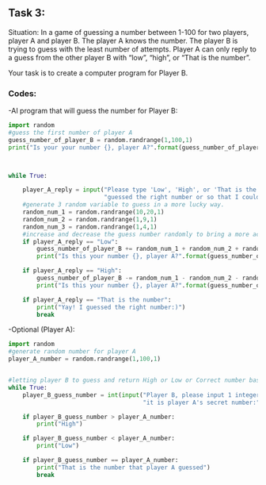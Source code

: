 ## Task 3:

Situation: 
In a game of guessing a number between 1-100 for two players, player A and player B. 
The player A knows the number. 
The player B is trying to guess with the least number of attempts.
Player A can only reply to a guess from the other player B with “low”, “high”, or “That is the number”.

Your task is to create a computer program for Player B. 

### Codes:

-AI program that will guess the number for Player B:

```.py
import random
#guess the first number of player A
guess_number_of_player_B = random.randrange(1,100,1)
print("Is your your number {}, player A?".format(guess_number_of_player_B))



while True:

    player_A_reply = input("Please type 'Low', 'High', or 'That is the number' to tell me if I "
                           "guessed the right number or so that I could keep guessing your number: ")
    #generate 3 random variable to guess in a more lucky way.
    random_num_1 = random.randrange(10,20,1)
    random_num_2 = random.randrange(1,9,1)
    random_num_3 = random.randrange(1,4,1)
    #increase and decrease the guess number randomly to bring a more accurate guess
    if player_A_reply == "Low":
        guess_number_of_player_B += random_num_1 + random_num_2 + random_num_3
        print("Is this your number {}, player A?".format(guess_number_of_player_B))

    if player_A_reply == "High":
        guess_number_of_player_B -= random_num_1 - random_num_2 - random_num_3
        print("Is this your number {}, player A?".format(guess_number_of_player_B))

    if player_A_reply == "That is the number":
        print("Yay! I guessed the right number:)")
        break

```



-Optional (Player A):
```.py
import random
#generate random number for player A
player_A_number = random.randrange(1,100,1)


#letting player B to guess and return High or Low or Correct number based on the number player B input
while True:
    player_B_guess_number = int(input("Player B, please input 1 integer between 1~100 to see if"
                                      "it is player A's secret number:"))

    if player_B_guess_number > player_A_number:
        print("High")

    if player_B_guess_number < player_A_number:
        print("Low")

    if player_B_guess_number == player_A_number:
        print("That is the number that player A guessed")
        break

````
